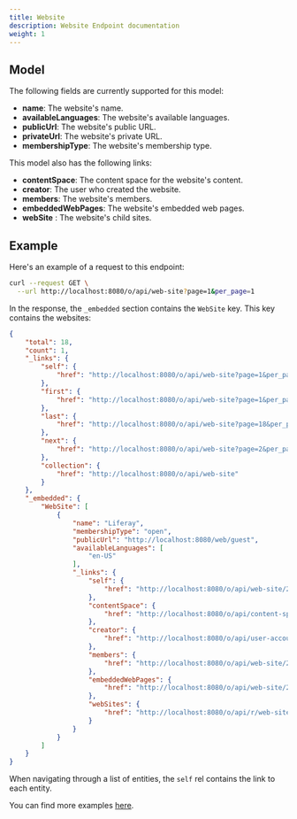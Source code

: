 ```yaml
---
title: Website
description: Website Endpoint documentation
weight: 1
---
```


## Model

The following fields are currently supported for this model:

* **name**: The website's name.
* **availableLanguages**: The website's available languages.
* **publicUrl**: The website's public URL.
* **privateUrl**: The website's private URL.
* **membershipType**: The website's membership type.

This model also has the following links:

* **contentSpace**: The content space for the website's content.
* **creator**: The user who created the website.
* **members**: The website's members.
* **embeddedWebPages**: The website's embedded web pages.
* **webSite** : The website's child sites. 

## Example

Here's an example of a request to this endpoint: 

```bash
curl --request GET \
  --url http://localhost:8080/o/api/web-site?page=1&per_page=1
```

In the response, the `_embedded` section contains the `WebSite` key. This key contains the websites: 

```json
{
    "total": 18,
    "count": 1,
    "_links": {
        "self": {
            "href": "http://localhost:8080/o/api/web-site?page=1&per_page=1"
        },
        "first": {
            "href": "http://localhost:8080/o/api/web-site?page=1&per_page=1"
        },
        "last": {
            "href": "http://localhost:8080/o/api/web-site?page=18&per_page=1"
        },
        "next": {
            "href": "http://localhost:8080/o/api/web-site?page=2&per_page=1"
        },
        "collection": {
            "href": "http://localhost:8080/o/api/web-site"
        }
    },
    "_embedded": {
        "WebSite": [
            {
                "name": "Liferay",
                "membershipType": "open",
                "publicUrl": "http://localhost:8080/web/guest",
                "availableLanguages": [
                    "en-US"
                ],
                "_links": {
                    "self": {
                        "href": "http://localhost:8080/o/api/web-site/20126"
                    },
                    "contentSpace": {
                        "href": "http://localhost:8080/o/api/content-space/20126"
                    },
                    "creator": {
                        "href": "http://localhost:8080/o/api/user-account/20103"
                    },
                    "members": {
                        "href": "http://localhost:8080/o/api/web-site/20126/user-account"
                    },
                    "embeddedWebPages": {
                        "href": "http://localhost:8080/o/api/web-site/20126/embedded-web-page"
                    },
                    "webSites": {
                        "href": "http://localhost:8080/o/api/r/web-site/20126"
                    }
                }
            }
        ]
    }
}
```

When navigating through a list of entities, the `self` rel contains the link to each entity. 

You can find more examples [here](/docs/web-site/examples.html).
